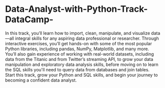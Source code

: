 # Data-Analyst-with-Python-Track-DataCamp-
In this track, you’ll learn how to import, clean, manipulate, and visualize data—all integral skills for any aspiring data professional or researcher. Through interactive exercises, you’ll get hands-on with some of the most popular Python libraries, including pandas, NumPy, Matplotlib, and many more. You’ll also gain experience of working with real-world datasets, including data from the Titanic and from Twitter’s streaming API, to grow your data manipulation and exploratory data analysis skills, before moving on to learn the SQL skills you'll need to query data from databases and join tables. Start this track, grow your Python and SQL skills, and begin your journey to becoming a confident data analyst.
